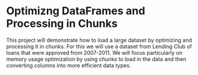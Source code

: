 # Optimizng DataFrames and Processing in Chunks

This project will demonstrate how to load a large dataset by optimizing and processing it in chunks. For this we will use a dataset from Lending Club of loans that were approved from 2007-2011. We will focus particularly on memory usage optimization by using chunks to load in the data and then converting columns into more efficient data types.